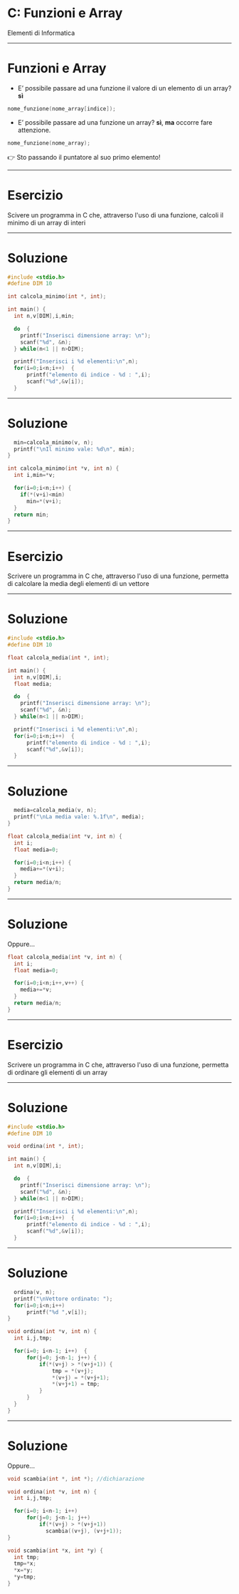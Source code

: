 <!-- footer: M. Fraschini - Università degli Studi di Cagliari - AA 2021-2022 -->

<!-- page_number: true -->


# C: Funzioni e Array

Elementi di Informatica

---

# Funzioni e Array

- E’ possibile passare ad una funzione il valore di un elemento di un array? **sì**

```C
nome_funzione(nome_array[indice]);
```

- E’ possibile passare ad una funzione un array? 
**sì**, **ma** occorre fare attenzione.

```C
nome_funzione(nome_array);
```
:point_right: Sto passando il puntatore al suo primo elemento!

---

# Esercizio
Scivere un programma in C che, attraverso l'uso di una funzione, calcoli il minimo di un array di interi


---

# Soluzione

```C
#include <stdio.h>
#define DIM 10

int calcola_minimo(int *, int);

int main() {
  int n,v[DIM],i,min;

  do  {
    printf("Inserisci dimensione array: \n");
    scanf("%d", &n);
  } while(n<1 || n>DIM);

  printf("Inserisci i %d elementi:\n",n);
  for(i=0;i<n;i++)  {
      printf("elemento di indice - %d : ",i);
      scanf("%d",&v[i]);
  }
```

---

# Soluzione

```C
  min=calcola_minimo(v, n);
  printf("\nIl minimo vale: %d\n", min);
}

int calcola_minimo(int *v, int n) {
  int i,min=*v;

  for(i=0;i<n;i++) {
    if(*(v+i)<min)
      min=*(v+i);
  }
  return min;
}
```

---

# Esercizio
Scrivere un programma in C che, attraverso l'uso di una funzione, permetta di calcolare la media degli elementi di un vettore

___

# Soluzione

```C
#include <stdio.h>
#define DIM 10

float calcola_media(int *, int);

int main() {
  int n,v[DIM],i;
  float media;

  do  {
    printf("Inserisci dimensione array: \n");
    scanf("%d", &n);
  } while(n<1 || n>DIM);

  printf("Inserisci i %d elementi:\n",n);
  for(i=0;i<n;i++)  {
      printf("elemento di indice - %d : ",i);
      scanf("%d",&v[i]);
  }
```

___

# Soluzione

```C
  media=calcola_media(v, n);
  printf("\nLa media vale: %.1f\n", media);
}

float calcola_media(int *v, int n) {
  int i;
  float media=0;

  for(i=0;i<n;i++) {
    media+=*(v+i);
  }
  return media/n;
}
```

___

# Soluzione

Oppure...

```C
float calcola_media(int *v, int n) {
  int i;
  float media=0;

  for(i=0;i<n;i++,v++) {
    media+=*v;
  }
  return media/n;
}
```

---

# Esercizio
Scrivere un programma in C che, attraverso l'uso di una funzione, permetta di ordinare gli elementi di un array

---

# Soluzione

```C
#include <stdio.h>
#define DIM 10

void ordina(int *, int);

int main() {
  int n,v[DIM],i;

  do  {
    printf("Inserisci dimensione array: \n");
    scanf("%d", &n);
  } while(n<1 || n>DIM);

  printf("Inserisci i %d elementi:\n",n);
  for(i=0;i<n;i++)  {
      printf("elemento di indice - %d : ",i);
      scanf("%d",&v[i]);
  }
```

---

# Soluzione

```C
  ordina(v, n);
  printf("\nVettore ordinato: ");
  for(i=0;i<n;i++)
      printf("%d ",v[i]);
}

void ordina(int *v, int n) {
  int i,j,tmp;

  for(i=0; i<n-1; i++)  {
      for(j=0; j<n-1; j++) {
          if(*(v+j) > *(v+j+1)) {
              tmp = *(v+j);
              *(v+j) = *(v+j+1);
              *(v+j+1) = tmp;
          }
      }
  }
}
```

---

# Soluzione

Oppure...

```C
void scambia(int *, int *); //dichiarazione
```

```C
void ordina(int *v, int n) {
  int i,j,tmp;

  for(i=0; i<n-1; i++)
      for(j=0; j<n-1; j++)
          if(*(v+j) > *(v+j+1))
            scambia((v+j), (v+j+1));
}

void scambia(int *x, int *y) {
  int tmp;
  tmp=*x;
  *x=*y;
  *y=tmp;
}
```